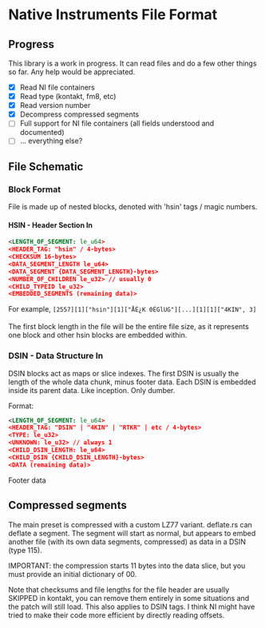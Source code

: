 # Native Instruments File Format

## Progress

This library is a work in progress. It can read files and do a few other things so far. Any help would be appreciated.

- [x] Read NI file containers
- [x] Read type (kontakt, fm8, etc)
- [x] Read version number
- [x] Decompress compressed segments
- [ ] Full support for NI file containers (all fields understood and documented)
- [ ] ... everything else?

## File Schematic

### Block Format

File is made up of nested blocks, denoted with 'hsin' tags / magic numbers.

#### HSIN - Header Section In
``` xml
<LENGTH_OF_SEGMENT: le_u64>
<HEADER_TAG: "hsin" / 4-bytes>
<CHECKSUM 16-bytes>
<DATA_SEGMENT_LENGTH le_u64>
<DATA_SEGMENT {DATA_SEGMENT_LENGTH}-bytes>
<NUMBER_OF_CHILDREN le_u32> // usually 0
<CHILD_TYPEID le_u32>
<EMBEDDED_SEGMENTS (remaining data)>
```

For example, `[2557][1]["hsin"][1]["ÅÈ¿K 0ÉGlUG"][...][1][1]["4KIN", 3]`

The first block length in the file will be the entire file size, as it represents one block and other hsin blocks are embedded within.

### DSIN - Data Structure In

DSIN blocks act as maps or slice indexes. The first DSIN is usually the length of the whole data chunk, minus footer data. Each DSIN is embedded inside its parent data. Like inception. Only dumber.

Format:
``` xml
<LENGTH_OF_SEGMENT: le_u64>
<HEADER_TAG: "DSIN" | "4KIN" | "RTKR" | etc / 4-bytes>
<TYPE: le_u32>
<UNKNOWN: le_u32> // always 1
<CHILD_DSIN_LENGTH: le_u64>
<CHILD_DSIN {CHILD_DSIN_LENGTH}-bytes>
<DATA (remaining data)>
```

Footer data

## Compressed segments

The main preset is compressed with a custom LZ77 variant. deflate.rs can deflate a segment. The segment will start as normal, but appears to embed another file (with its own data segments, compressed) as data in a DSIN (type 115).

IMPORTANT: the compression starts 11 bytes into the data slice, but you must provide an initial dictionary of 00.

Note that checksums and file lengths for the file header are usually SKIPPED in kontakt, you can remove them entirely in some situations and the patch will still load. This also applies to DSIN tags. I think NI might have tried to make their code more efficient by directly reading offsets.
